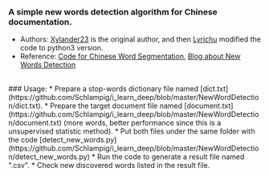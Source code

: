 ### A simple new words detection algorithm for Chinese documentation.
  * Authors: [Xylander23](https://github.com/xylander23/New-Word-Detection) is the original author, and then [Lyrichu](https://github.com/Lyrichu/NewWordDetection) modified the code to python3 version.
  * Reference: [Code for Chinese Word Segmentation](https://github.com/Moonshile/ChineseWordSegmentation), [Blog about New Words Detection](http://www.matrix67.com/blog/archives/5044)
<br>
### Usage:
  * Prepare a stop-words dictionary file named [dict.txt](https://github.com/Schlampig/i_learn_deep/blob/master/NewWordDetection/dict.txt).
  * Prepare the target document file named [document.txt](https://github.com/Schlampig/i_learn_deep/blob/master/NewWordDetection/document.txt) (more words, better performance since this is a unsupervised statistic method).
  * Put both files under the same folder with the code [detect_new_words.py](https://github.com/Schlampig/i_learn_deep/blob/master/NewWordDetection/detect_new_words.py)
  * Run the code to generate a result file named ".csv".
  * Check new discovered words listed in the result file.
